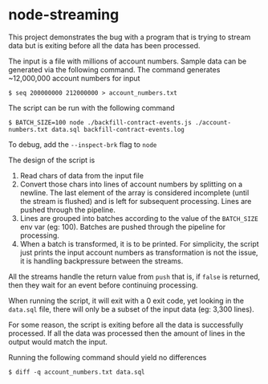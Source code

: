 # node-streaming

This project demonstrates the bug with a program that is trying to stream data but is exiting before
all the data has been processed.

The input is a file with millions of account numbers. Sample data can be generated via the following command. The command
generates ~12,000,000 account numbers for input

```shell
$ seq 200000000 212000000 > account_numbers.txt
```

The script can be run with the following command

```shell
$ BATCH_SIZE=100 node ./backfill-contract-events.js ./account-numbers.txt data.sql backfill-contract-events.log
```

To debug, add the `--inspect-brk` flag to `node`

The design of the script is

1. Read chars of data from the input file
2. Convert those chars into lines of account numbers by splitting on a newline. The last element of the array is
   considered incomplete (until the stream is flushed) and is left for subsequent processing. Lines are pushed through
   the pipeline.
3. Lines are grouped into batches according to the value of the `BATCH_SIZE` env var (eg: 100). Batches are pushed
   through the pipeline for processing.
4. When a batch is transformed, it is to be printed. For simplicity, the script just prints the input account numbers as
   transformation is not the issue, it is handling backpressure between the streams.

All the streams handle the return value from `push` that is, if `false` is returned, then they wait for an event before
continuing processing.

When running the script, it will exit with a 0 exit code, yet looking in the `data.sql` file, there will only be a
subset of the input data (eg: 3,300 lines).

For some reason, the script is exiting before all the data is successfully processed. If all the data was processed then
the amount of lines in the output would match the input.

Running the following command should yield no differences

```shell
$ diff -q account_numbers.txt data.sql
```
